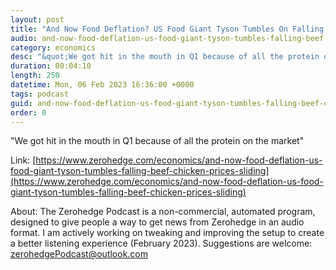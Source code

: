 ```yaml
---
layout: post
title: "And Now Food Deflation? US Food Giant Tyson Tumbles On Falling Beef, Chicken Prices, Sliding Pork Demand"
audio: and-now-food-deflation-us-food-giant-tyson-tumbles-falling-beef-chicken-prices-sliding-0
category: economics
desc: "&quot;We got hit in the mouth in Q1 because of all the protein on the market&quot;"
duration: 00:04:10
length: 250
datetime: Mon, 06 Feb 2023 16:36:00 +0000
tags: podcast
guid: and-now-food-deflation-us-food-giant-tyson-tumbles-falling-beef-chicken-prices-sliding-0
order: 0
---
```

&quot;We got hit in the mouth in Q1 because of all the protein on the market&quot;

Link: [https://www.zerohedge.com/economics/and-now-food-deflation-us-food-giant-tyson-tumbles-falling-beef-chicken-prices-sliding](https://www.zerohedge.com/economics/and-now-food-deflation-us-food-giant-tyson-tumbles-falling-beef-chicken-prices-sliding)

About: The Zerohedge Podcast is a non-commercial, automated program, designed to give people a way to get news from Zerohedge in an audio format.  I am actively working on tweaking and improving the setup to create a better listening experience (February 2023).  Suggestions are welcome: [zerohedgePodcast@outlook.com](mailto:zerohedgePodcast@outlook.com)